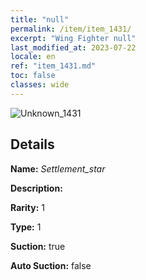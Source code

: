 ```yaml
---
title: "null"
permalink: /item/item_1431/
excerpt: "Wing Fighter null"
last_modified_at: 2023-07-22
locale: en
ref: "item_1431.md"
toc: false
classes: wide
---
```



 ![Unknown_1431](/images/item/Settlement_star_p.png)



## Details

 **Name:** *Settlement_star* 

 **Description:** 

 **Rarity:** 1 

 **Type:** 1 

 **Suction:** true 

 **Auto Suction:** false 


